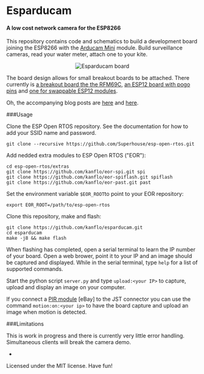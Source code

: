 # Esparducam
#### A low cost network camera for the ESP8266

This repository contains code and schematics to build a development board joining the ESP8266 with the [Arducam Mini](http://www.arducam.com/arducam-mini-released/) module. Build surveillance cameras, read your water meter, attach one to your kite.

<p align="center">
  <img src="https://raw.githubusercontent.com/kanflo/esparducam/master/esparducam.jpg" alt="Esparducam board"/>
</p>

The board design allows for small breakout boards to be attached. There currently is [a breakout board the the RFM69C](https://github.com/kanflo/esparducam/tree/master/hardware/ism-boardlet), [an ESP12 board with pogo pins](https://github.com/kanflo/esparducam/tree/master/hardware/esp-pinlet) and [one for swappable ESP12 modules](https://github.com/kanflo/esparducam/tree/master/hardware/esp-boardlet).

Oh, the accompanying blog posts are [here](http://johan.kanflo.com/building-a-low-cost-wifi-camera/) and [here](http://johan.kanflo.com/a-versatile-esp8266-development-board/).

###Usage

Clone the ESP Open RTOS repository. See the documentation for how to add your SSID name and password.

```
git clone --recursive https://github.com/Superhouse/esp-open-rtos.git
```

Add nedded extra modules to ESP Open RTOS ("EOR"):

```
cd esp-open-rtos/extras
git clone https://github.com/kanflo/eor-spi.git spi
git clone https://github.com/kanflo/eor-spiflash.git spiflash
git clone https://github.com/kanflo/eor-past.git past
```

Set the environment variable ```$EOR_ROOT```to point to your EOR repository:

```
export EOR_ROOT=/path/to/esp-open-rtos
```

Clone this repository, make and flash:

```
git clone https://github.com/kanflo/esparducam.git
cd esparducam
make -j8 && make flash
```

When flashing has completed, open a serial terminal to learn the IP number of your board. Open a web brower, point it to your IP and an image should be captured and displayed. While in the serial terminal, type ```help``` for a list of supported commands.

Start the python script ```server.py``` and type ```upload:<your IP>``` to capture, upload and display an image on your computer.

If you connect a [PIR module](http://www.ebay.com/sch/i.html?_trksid=PIR+module.TRS0&_nkw=PIR+module&_sacat=0) [eBay] to the JST connector you can use the command ```motion:on:<your ip>``` to have the board capture and upload an image when motion is detected.

###Limitations

This is work in progress and there is currently very little error handling. Simultaneous clients will break the camera demo.

-
Licensed under the MIT license. Have fun!